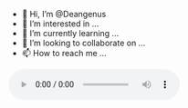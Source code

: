 - 👋 Hi, I’m @Deangenus
- 👀 I’m interested in ...
- 🌱 I’m currently learning ...
- 💞️ I’m looking to collaborate on ...
- 📫 How to reach me ...

<!---
Deangenus/Deangenus is a ✨ special ✨ repository because its `README.md` (this file) appears on your GitHub profile.
You can click the Preview link to take a look at your changes.

---><audio controls preload="metadata">
  <source src="https://www.w3schools.com/html/horse.ogg" type="audio/ogg">
</audio>
